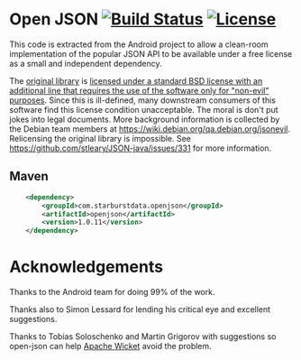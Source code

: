 # Open JSON [![Build Status](https://travis-ci.org/openjson/openjson.svg?branch=master)](https://travis-ci.org/openjson/openjson) [![License](https://img.shields.io/badge/License-Apache%202.0-blue.svg)](https://opensource.org/licenses/Apache-2.0)

This code is extracted from the Android project to allow
a clean-room implementation of the popular JSON API to be
available under a free license as a small and independent
dependency.

The [original library](http://www.json.org/) is [licensed under a standard BSD license with an additional line that requires the use of the software only for "non-evil" purposes](http://www.json.org/license.html).
Since this is ill-defined, many downstream consumers of this software find this license condition unacceptable.
The moral is don't put jokes into legal documents.
More background information is collected by the Debian team members at <https://wiki.debian.org/qa.debian.org/jsonevil>.
Relicensing the original library is impossible. See <https://github.com/stleary/JSON-java/issues/331> for more information.

## Maven
```xml
    <dependency>
        <groupId>com.starburstdata.openjson</groupId>
        <artifactId>openjson</artifactId>
        <version>1.0.11</version>
    </dependency>
```
  
# Acknowledgements

Thanks to the Android team for doing 99% of the work.

Thanks also to Simon Lessard for lending his critical eye and excellent suggestions.

Thanks to Tobias Soloschenko and Martin Grigorov with suggestions so open-json can help [Apache Wicket](https://wicket.apache.org/) avoid the problem.
